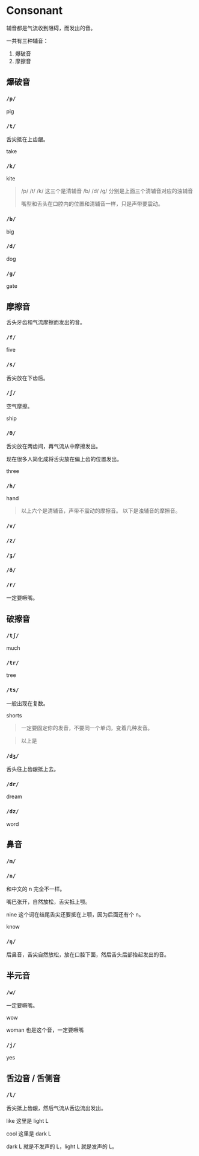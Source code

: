 # Consonant

辅音都是气流收到阻碍，而发出的音。

一共有三种辅音：

1. 爆破音
2. 摩擦音

## 爆破音

### `/p/`

pig

### `/t/`

舌尖抵在上齿龈。

take

### `/k/`

kite

> /p/ /t/ /k/ 这三个是清辅音
> /b/ /d/ /g/ 分别是上面三个清辅音对应的浊辅音
>
> 嘴型和舌头在口腔内的位置和清辅音一样，只是声带要震动。

### `/b/`

big

### `/d/`

dog

### `/g/`

gate

## 摩擦音

舌头牙齿和气流摩擦而发出的音。

### `/f/`

five

### `/s/`

舌尖放在下齿后。

### `/ʃ/`

空气摩擦。

ship

### `/θ/`

舌尖放在两齿间，再气流从中摩擦发出。

现在很多人简化成将舌尖放在偏上齿的位置发出。

three

### `/h/`

hand

> 以上六个是清辅音，声带不震动的摩擦音。
> 以下是浊辅音的摩擦音。

### `/v/`

### `/z/`

### `/ʒ/`

### `/ð/`

### `/r/`

一定要噘嘴。

## 破擦音

### `/tʃ/`

much

### `/tr/`

tree

### `/ts/`

一般出现在复数。

shorts

> 一定要固定你的发音，不要同一个单词，变着几种发音。

> 以上是

### `/dʒ/`

舌头往上齿龈抵上去。


### `/dr/`

dream

### `/dz/`

word

## 鼻音

### `/m/`

### `/n/`

和中文的 n 完全不一样。

嘴巴张开，自然放松，舌尖抵上颚。

nine 这个词在结尾舌尖还要抵在上颚，因为后面还有个 n。

know

### `/ŋ/`

后鼻音，舌尖自然放松，放在口腔下面，然后舌头后部抬起发出的音。

## 半元音

### `/w/`

一定要噘嘴。

wow

woman 也是这个音，一定要噘嘴

### `/j/`

yes


## 舌边音 / 舌侧音

### `/l/`

舌尖抵上齿龈，然后气流从舌边流出发出。

like 这里是 light L

cool 这里是 dark L

dark L 就是不发声的 L，light L 就是发声的 L。
